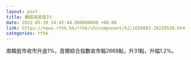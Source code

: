 ```yaml
---
layout: post
title: 韓股高收逾1%
date: 2022-05-30 14:45:44.000000000 +08:00
link: https://news.rthk.hk/rthk/ch/component/k2/1650803-20220530.htm
categories: rthk
---
```


南韓股市收市升逾1%，首爾綜合指數收市報2669點，升31點，升幅1.2%。
